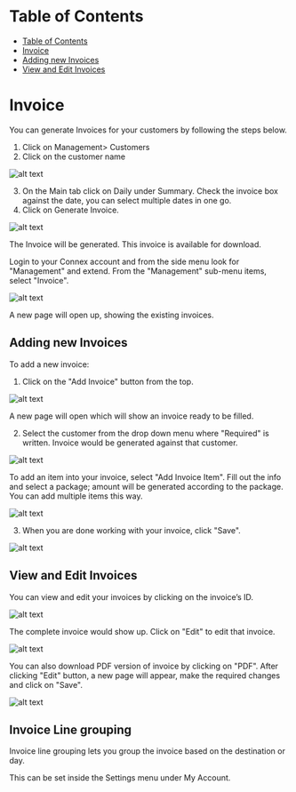 # Table of Contents
* [Table of Contents](#table-of-contents)
* [Invoice](#invoice)
* [Adding new Invoices](#adding-new-invoices)
* [View and Edit Invoices](#view-and-edit-invoices)
  


# Invoice

You can generate Invoices for your customers by following the steps below.

1. Click on Management> Customers
2. Click on the customer name

![alt text][invoice-1]

3. On the Main tab click on Daily under Summary. Check the invoice box against the date, you can select multiple dates in one go.
4. Click on Generate Invoice.

![alt text][invoice-2]

The Invoice will be generated. This invoice is available for download.



Login to your Connex account and from the side menu look for "Management" and extend. From the "Management" sub-menu items, select "Invoice".

![alt text][invoice-3]
 
A new page will open up, showing the existing invoices.

## Adding new Invoices

To add a new invoice:

1)	Click on the "Add Invoice" button from the top.

![alt text][invoice-4]

A new page will open which will show an invoice ready to be filled.

2)	Select the customer from the drop down menu where "Required" is written. Invoice would be generated against that customer.

![alt text][invoice-5]

To add an item into your invoice, select "Add Invoice Item". Fill out the info and select a package; amount will be generated according to the package. You can add multiple items this way.
 
![alt text][invoice-6]

3)	When you are done working with your invoice, click "Save".

![alt text][invoice-7]

## View and Edit Invoices

You can view and edit your invoices by clicking on the invoice’s ID.
 
![alt text][invoice-8] 
 
The complete invoice would show up. Click on "Edit" to edit that invoice.

![alt text][invoice-9]

You can also download PDF version of invoice by clicking on "PDF".
After clicking "Edit" button, a new page will appear, make the required changes and click on "Save".

![alt text][invoice-10]

## Invoice Line grouping

Invoice line grouping lets you group the invoice based on the destination or day.

This can be set inside the Settings menu under My Account.




[invoice-1]: https://raw.githubusercontent.com/digipigeon/connexcs-user-docs/master/new-images/222.png "Invoice-1"
[invoice-2]: https://raw.githubusercontent.com/digipigeon/connexcs-user-docs/master/new-images/223.png "Invoice-2"
[invoice-3]: https://raw.githubusercontent.com/digipigeon/connexcs-user-docs/master/new-images/224.png "Invoice-3"
[invoice-4]: https://raw.githubusercontent.com/digipigeon/connexcs-user-docs/master/new-images/225.png "Invoice-4"
[invoice-5]: https://raw.githubusercontent.com/digipigeon/connexcs-user-docs/master/new-images/226.png "Invoice-5"
[invoice-6]: https://raw.githubusercontent.com/digipigeon/connexcs-user-docs/master/new-images/227.png "Invoice-6"
[invoice-7]: https://raw.githubusercontent.com/digipigeon/connexcs-user-docs/master/new-images/228.png "Invoice-7"
[invoice-8]: https://raw.githubusercontent.com/digipigeon/connexcs-user-docs/master/new-images/229.png "Invoice-8"
[invoice-9]: https://raw.githubusercontent.com/digipigeon/connexcs-user-docs/master/new-images/230.png "invoice-9"
[invoice-10]: https://raw.githubusercontent.com/digipigeon/connexcs-user-docs/master/new-images/231.png "invoice-10"
 

